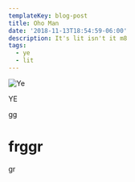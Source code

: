 ```yaml
---
templateKey: blog-post
title: Oho Man
date: '2018-11-13T18:54:59-06:00'
description: It's lit isn't it m8
tags:
  - ye
  - lit
---
```

![Ye](/img/chemex.jpg)

YE



gg



# frggr



gr
